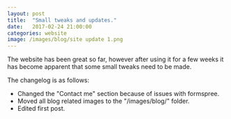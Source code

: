 ```yaml
---
layout: post
title:  "Small tweaks and updates."
date:   2017-02-24 21:00:00
categories: website
image: /images/blog/site update 1.png
---
```


The website has been great so far, however after using it for a few weeks it has become apparent that some small tweaks need to be made.

The changelog is as follows:
* Changed the "Contact me" section because of issues with formspree.
* Moved all blog related images to the "/images/blog/" folder.
* Edited first post.
